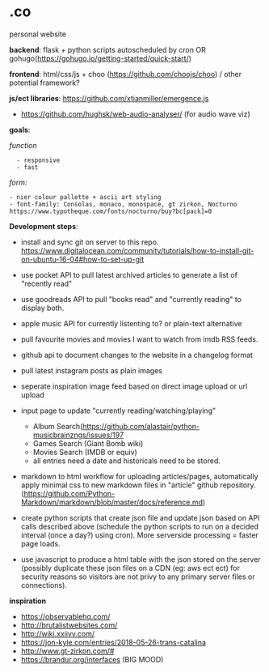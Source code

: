 # .co
personal website

<b>backend</b>: flask + python scripts autoscheduled by cron OR gohugo(https://gohugo.io/getting-started/quick-start/)

<b>frontend</b>: html/css/js + choo (https://github.com/choojs/choo) / other potential framework?

<b>js/ect libraries</b>: https://github.com/xtianmiller/emergence.js
  - https://github.com/hughsk/web-audio-analyser/ (for audio wave viz)

<b>goals</b>:
  
  <i>function</i>

      - responsive
      - fast

  <i>form:</i>

    - nier colour pallette + ascii art styling
    - font-family: Consolas, monaco, monospace, gt zirkon, Nocturno
    https://www.typotheque.com/fonts/nocturno/buy?bc[pack]=0

<b>Development steps</b>:
  
  - install and sync git on server to this repo. https://www.digitalocean.com/community/tutorials/how-to-install-git-on-ubuntu-16-04#how-to-set-up-git
  
  - use pocket API to pull latest archived articles to generate a list of "recently read"
  
  - use goodreads API to pull "books read" and "currently reading" to display both.
  
  - apple music API for currently listenting to? or plain-text alternative
  
  - pull favourite movies and movies I want to watch from imdb RSS feeds.
  
  - github api to document changes to the website in a changelog format
  
  - pull latest instagram posts as plain images

  - seperate inspiration image feed based on direct image upload or url upload
  
  - input page to update "currently reading/watching/playing" 
      - Album Search(https://github.com/alastair/python-musicbrainzngs/issues/197
      - Games Search (Giant Bomb wiki)
      - Movies Search (IMDB or equiv)
      - all entries need a date and historicals need to be stored.
  
  - markdown to html workflow for uploading articles/pages, automatically apply minimal css to new markdown files in "article" github repository. (https://github.com/Python-Markdown/markdown/blob/master/docs/reference.md)
  
  - create python scripts that create json file and update json based on API calls described above (schedule the python scripts to run on a decided interval (once a day?) using cron). More serverside processing = faster page loads.
  
  - use javascript to produce a html table with the json stored on the server (possibly duplicate these json files on a CDN (eg: aws ect ect) for security reasons so visitors are not privy to any primary server files or connections).


<b>inspiration</b>
- https://observablehq.com/
- http://brutalistwebsites.com/
- http://wiki.xxiivv.com/
- https://jon-kyle.com/entries/2018-05-26-trans-catalina
- http://www.gt-zirkon.com/#
- https://brandur.org/interfaces (BIG MOOD)
